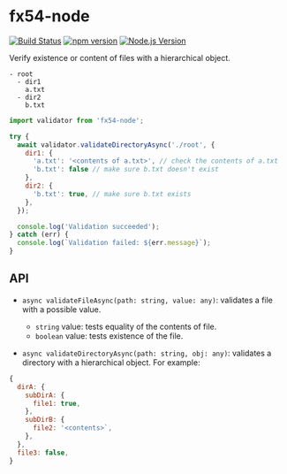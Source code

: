 # fx54-node

[![Build Status](https://travis-ci.org/mgenware/fx54-node.svg?branch=master)](http://travis-ci.org/mgenware/fx54-node)
[![npm version](https://badge.fury.io/js/fx54.svg)](https://badge.fury.io/js/fx54)
[![Node.js Version](http://img.shields.io/node/v/fx54.svg)](https://nodejs.org/en/)

Verify existence or content of files with a hierarchical object.

```
- root
  - dir1
    a.txt 
  - dir2
    b.txt
```

```javascript
import validator from 'fx54-node';

try {
  await validator.validateDirectoryAsync('./root', {
    dir1: {
      'a.txt': '<contents of a.txt>', // check the contents of a.txt
      'b.txt': false // make sure b.txt doesn't exist
    },
    dir2: {
      'b.txt': true, // make sure b.txt exists
    },
  });

  console.log('Validation succeeded');
} catch (err) {
  console.log(`Validation failed: ${err.message}`);
}
```

## API

* `async validateFileAsync(path: string, value: any)`: validates a file with a possible value.
  * `string` value: tests equality of the contents of file.
  * `boolean` value: tests existence of the file.

* `async validateDirectoryAsync(path: string, obj: any)`: validates a directory with a hierarchical object. For example:
```javascript
{
  dirA: {
    subDirA: {
      file1: true,
    },
    subDirB: {
      file2: '<contents>`,
    },
  },
  file3: false,
}
```